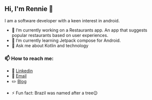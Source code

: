 ## Hi, I'm Rennie 👋

<!--
**Bakedbear/Bakedbear** is a ✨ _special_ ✨ repository because its `README.md` (this file) appears on your GitHub profile.
-->

I am a software developer with a keen interest in android.

- 🔭 I’m currently working on a Restaurants app. An app that suggests popular restaurants based on user experiences.
- 🌱 I’m currently learning Jetpack compose for Android.
- 💬 Ask me about Kotlin and technology

### 📫 How to reach me: 
* :office: [Linkedin](https://external.ink?to=/www.linkedin.com/in/renniekimutai/)
* :e-mail: [Email](mailto:renniekimutai1@gmail.io)
* :pencil2: [Blog](https://external.ink?to=/dev-rennie.hashnode.dev/)

- ⚡ Fun fact: Brazil was named after a tree:wink:

